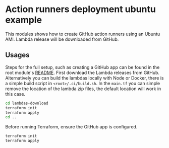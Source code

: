 # Action runners deployment ubuntu example

This modules shows how to create GitHub action runners using an Ubuntu AMI. Lambda release will be downloaded from GitHub.

## Usages

Steps for the full setup, such as creating a GitHub app can be found in the root module's [README](../../README.md). First download the Lambda releases from GitHub. Alternatively you can build the lambdas locally with Node or Docker, there is a simple build script in `<root>/.ci/build.sh`. In the `main.tf` you can simple remove the location of the lambda zip files, the default location will work in this case.

```bash
cd lambdas-download
terraform init
terraform apply
cd ..
```

Before running Terraform, ensure the GitHub app is configured.

```bash
terraform init
terraform apply
```
